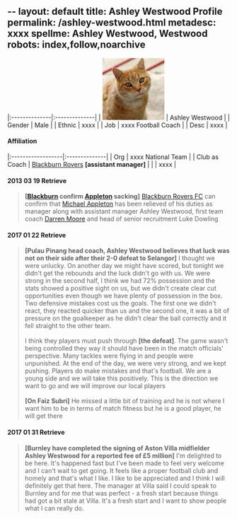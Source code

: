 --
layout: default
title: Ashley Westwood Profile
permalink: /ashley-westwood.html
metadesc: xxxx
spellme: Ashley Westwood, Westwood
robots: index,follow,noarchive
---
|:--------------|:--------------|
| <img src='assets/img/pic.jpg'> 			| Ashley Westwood |
| Gender		| Male |
| Ethnic		| xxxx |
| Job			| xxxx Football Coach |
| Desc			| xxxx |

#### Affiliation

|:------------------|:--------------|
| Org				| xxxx National Team |
| Club as Coach		| <a href='blackburn-rovers-fc.html'>Blackburn Rovers</a> <b>[assistant manager]</b> |
| 					| xxxx |

<!-- isi -->



#### 2013 03 19 Retrieve
> <b>[<a href='blackburn-rovers-fc.html'>Blackburn</a> confirm <a href='michael-appleton.html'>Appleton</a> sacking]</b> <a href='blackburn-rovers-fc.html'>Blackburn Rovers FC</a> can confirm that <a href='michael-appleton.html'>Michael Appleton</a> has been relieved of his duties as manager along with assistant manager Ashley Westwood, first team coach <a href='darren-moore.html'>Darren Moore</a> and head of senior recruitment Luke Dowling


#### 2017 01 22 Retrieve
> <b>[Pulau Pinang head coach, Ashley Westwood believes that luck was not on their side after their 2-0 defeat to Selangor]</b> I thought we were unlucky. On another day we might have scored, but tonight we didn't get the rebounds and the luck didn't go with us. We were strong in the second half, I think we had 72% possession and the stats showed a positive sight on us, but we didn't create clear cut opportunities even though we have plenty of possession in the box. Two defensive mistakes cost us the goals. The first one we didn't react, they reacted quicker than us and the second one, it was a bit of pressure on the goalkeeper as he didn't clear the ball correctly and it fell straight to the other team.<br><br>I think they players must push through <b>[the defeat]</b>. The game wasn't being controlled they way it should have been in the match officials' perspective. Many tackles were flying in and people were unpunished. At the end of the day, we were very strong, and we kept pushing. Players do make mistakes and that's football. We are a young side and we will take this positively. This is the direction we want to go and we will improve our local players<br><br><b>[On Faiz Subri]</b> He missed a little bit of training and he is not where I want him to be in terms of match fitness but he is a good player, he will get there


#### 2017 01 31 Retrieve
> <b>[Burnley have completed the signing of Aston Villa midfielder Ashley Westwood for a reported fee of £5 million]</b> I'm delighted to be here. It's happened fast but I've been made to feel very welcome and I can't wait to get going. It feels like a proper football club and homely and that's what I like. I like to be appreciated and I think I will definitely get that here. The manager at Villa said I could speak to Burnley and for me that was perfect - a fresh start because things had got a bit stale at Villa. It's a fresh start and I want to show people what I can really do.
